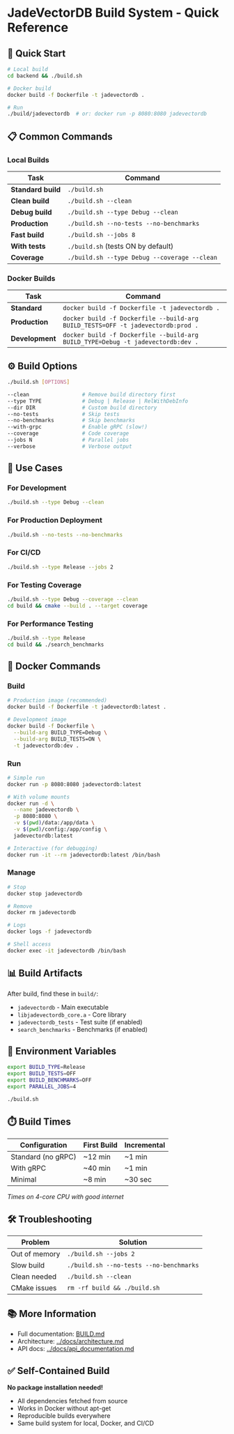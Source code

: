 # JadeVectorDB Build System - Quick Reference

## 🚀 Quick Start

```bash
# Local build
cd backend && ./build.sh

# Docker build
docker build -f Dockerfile -t jadevectordb .

# Run
./build/jadevectordb  # or: docker run -p 8080:8080 jadevectordb
```

## 📋 Common Commands

### Local Builds

| Task | Command |
|------|---------|
| **Standard build** | `./build.sh` |
| **Clean build** | `./build.sh --clean` |
| **Debug build** | `./build.sh --type Debug --clean` |
| **Production** | `./build.sh --no-tests --no-benchmarks` |
| **Fast build** | `./build.sh --jobs 8` |
| **With tests** | `./build.sh` (tests ON by default) |
| **Coverage** | `./build.sh --type Debug --coverage --clean` |

### Docker Builds

| Task | Command |
|------|---------|
| **Standard** | `docker build -f Dockerfile -t jadevectordb .` |
| **Production** | `docker build -f Dockerfile --build-arg BUILD_TESTS=OFF -t jadevectordb:prod .` |
| **Development** | `docker build -f Dockerfile --build-arg BUILD_TYPE=Debug -t jadevectordb:dev .` |

## ⚙️ Build Options

```bash
./build.sh [OPTIONS]

--clean                 # Remove build directory first
--type TYPE             # Debug | Release | RelWithDebInfo
--dir DIR               # Custom build directory
--no-tests              # Skip tests
--no-benchmarks         # Skip benchmarks
--with-grpc             # Enable gRPC (slow!)
--coverage              # Code coverage
--jobs N                # Parallel jobs
--verbose               # Verbose output
```

## 🎯 Use Cases

### For Development
```bash
./build.sh --type Debug --clean
```

### For Production Deployment
```bash
./build.sh --no-tests --no-benchmarks
```

### For CI/CD
```bash
./build.sh --type Release --jobs 2
```

### For Testing Coverage
```bash
./build.sh --type Debug --coverage --clean
cd build && cmake --build . --target coverage
```

### For Performance Testing
```bash
./build.sh --type Release
cd build && ./search_benchmarks
```

## 🐳 Docker Commands

### Build
```bash
# Production image (recommended)
docker build -f Dockerfile -t jadevectordb:latest .

# Development image
docker build -f Dockerfile \
  --build-arg BUILD_TYPE=Debug \
  --build-arg BUILD_TESTS=ON \
  -t jadevectordb:dev .
```

### Run
```bash
# Simple run
docker run -p 8080:8080 jadevectordb:latest

# With volume mounts
docker run -d \
  --name jadevectordb \
  -p 8080:8080 \
  -v $(pwd)/data:/app/data \
  -v $(pwd)/config:/app/config \
  jadevectordb:latest

# Interactive (for debugging)
docker run -it --rm jadevectordb:latest /bin/bash
```

### Manage
```bash
# Stop
docker stop jadevectordb

# Remove
docker rm jadevectordb

# Logs
docker logs -f jadevectordb

# Shell access
docker exec -it jadevectordb /bin/bash
```

## 📊 Build Artifacts

After build, find these in `build/`:

- `jadevectordb` - Main executable
- `libjadevectordb_core.a` - Core library
- `jadevectordb_tests` - Test suite (if enabled)
- `search_benchmarks` - Benchmarks (if enabled)

## 🔧 Environment Variables

```bash
export BUILD_TYPE=Release
export BUILD_TESTS=OFF
export BUILD_BENCHMARKS=OFF
export PARALLEL_JOBS=4

./build.sh
```

## ⏱️ Build Times

| Configuration | First Build | Incremental |
|--------------|-------------|-------------|
| Standard (no gRPC) | ~12 min | ~1 min |
| With gRPC | ~40 min | ~1 min |
| Minimal | ~8 min | ~30 sec |

*Times on 4-core CPU with good internet*

## 🛠️ Troubleshooting

| Problem | Solution |
|---------|----------|
| Out of memory | `./build.sh --jobs 2` |
| Slow build | `./build.sh --no-tests --no-benchmarks` |
| Clean needed | `./build.sh --clean` |
| CMake issues | `rm -rf build && ./build.sh` |

## 📚 More Information

- Full documentation: [BUILD.md](BUILD.md)
- Architecture: [../docs/architecture.md](../docs/architecture.md)
- API docs: [../docs/api_documentation.md](../docs/api_documentation.md)

## ✅ Self-Contained Build

**No package installation needed!**
- All dependencies fetched from source
- Works in Docker without apt-get
- Reproducible builds everywhere
- Same build system for local, Docker, and CI/CD
